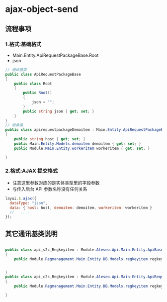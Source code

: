 # ajax-object-send

## 流程事项

### 1.格式:基础格式

- Main.Entity.ApiRequestPackageBase.Root
- json

```c#
// 通讯基类
public class ApiRequestPackageBase
{
    public class Root
    {
        public Root()
        {
            json = "";
        }
        public string json { get; set; }
    }
}
// 继承类
public class apirequestpackageDemoitem : Main.Entity.ApiRequestPackageBase.Root
{
    public string host { get; set; }
    public Main.Entity.Models.demoitem demoitem { get; set; }
    public Module.Main.Entity.workeritem workeritem { get; set; }

}

```

### 2.格式:AJAX 提交格式

- 注意这里参数对应的是实体类型里的字段参数
- 与传入后台 API 参数名称没有任何关系

```js
layui.$.ajax({
  dataType: "json",
  data: { host: host, demoitem: demoitem, workeritem: workeritem }
  //   ....
});
```

## 其它通讯基类说明

```c#

public class api_s2c_Regkeyitem : Module.Aleseo.Api.Main.Entity.ApiBase.Root
{
    public Module.Regmanagement.Main.Entity.DB.Models.regkeyitem regkeyitem { get; set; }


}
public class api_c2s_Regkeyitem : Module.Aleseo.Api.Main.Entity.ApiRequestPackageBase.Root
{
    public Module.Regmanagement.Main.Entity.DB.Models.regkeyitem regkeyitem { get; set; }

}

```
